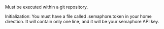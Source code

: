 Must be executed within a git repository.

Initialization:
You must have a file called .semaphore.token in your home direction.
It will contain only one line, and it will be your semaphore API key.

